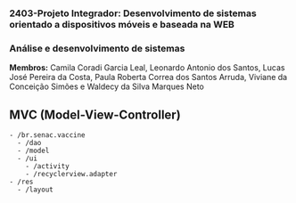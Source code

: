### 2403-Projeto Integrador: Desenvolvimento de sistemas orientado a dispositivos móveis e baseada na WEB 
### Análise e desenvolvimento de sistemas

**Membros:** Camila Coradi Garcia Leal, Leonardo Antonio dos Santos, Lucas José Pereira da Costa, Paula Roberta Correa dos Santos Arruda, Viviane da Conceição Simões e Waldecy da Silva Marques Neto

## MVC (Model-View-Controller)

```
- /br.senac.vaccine
  - /dao
  - /model
  - /ui
    - /activity
    - /recyclerview.adapter
- /res
  - /layout
